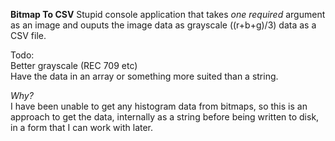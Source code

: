 **Bitmap To CSV**
Stupid console application that takes _one required_ argument as an image and ouputs the image data as grayscale ((r+b+g)/3) data as a CSV file.  
  
Todo:  
Better grayscale (REC 709 etc)  
Have the data in an array or something more suited than a string.
  
*Why?*  
I have been unable to get any histogram data from bitmaps, so this is an approach to get the data, internally as a string before being written to disk, in a form that I can work with later.
